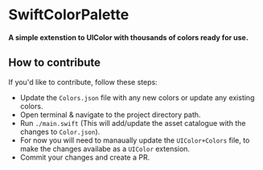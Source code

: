 # SwiftColorPalette

#### A simple extenstion to UIColor with thousands of colors ready for use.

## How to contribute

If you'd like to contribute, follow these steps:
- Update the `Colors.json` file with any new colors or update any existing colors.
- Open terminal & navigate to the project directory path.
- Run `./main.swift` (This will add/update the asset catalogue with the changes to `Color.json`).
- For now you will need to manaually update the `UIColor+Colors` file, to make the changes availabe as a `UIColor` extension.
- Commit your changes and create a PR.


